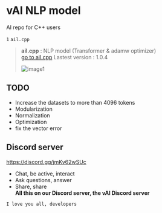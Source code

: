 # vAI NLP model
AI repo for C++ users

`1` ` ail.cpp `
> **ail.cpp** : NLP model (Transformer & adamw optimizer)  
>  [go to ail.cpp](ail.cpp) Lastest version : 1.0.4
>  
> ![image1](image1.png)

## TODO  
- Increase the datasets to more than 4096 tokens
- Modularization
- Normalization
- Optimization  
- fix the vector error

## Discord server
https://discord.gg/jmKv62wSUc
- Chat, be active, interact
- Ask questions, answer
- Share, share  
**All this on our Discord server, the vAI Discord server**  
  
`I love you all, developers`
